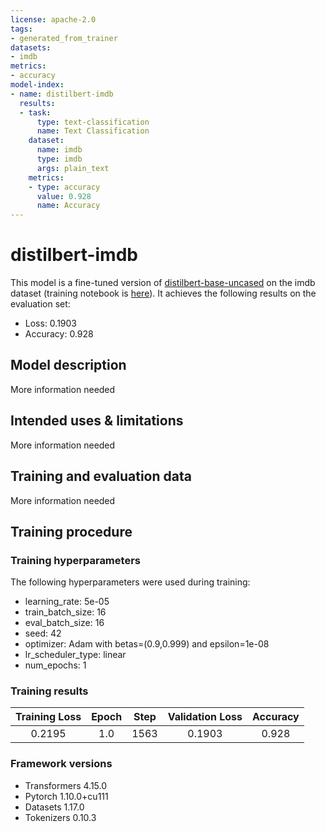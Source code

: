 ```yaml
---
license: apache-2.0
tags:
- generated_from_trainer
datasets:
- imdb
metrics:
- accuracy
model-index:
- name: distilbert-imdb
  results:
  - task:
      type: text-classification
      name: Text Classification
    dataset:
      name: imdb
      type: imdb
      args: plain_text
    metrics:
    - type: accuracy
      value: 0.928
      name: Accuracy
---
```


<!-- This model card has been generated automatically according to the information the Trainer had access to. You
should probably proofread and complete it, then remove this comment. -->

# distilbert-imdb

This model is a fine-tuned version of [distilbert-base-uncased](https://huggingface.co/distilbert-base-uncased) on the imdb dataset (training notebook is [here](https://huggingface.co/lvwerra/distilbert-imdb/blob/main/distilbert-imdb-training.ipynb)).
It achieves the following results on the evaluation set:
- Loss: 0.1903
- Accuracy: 0.928

## Model description

More information needed

## Intended uses & limitations

More information needed

## Training and evaluation data

More information needed

## Training procedure

### Training hyperparameters

The following hyperparameters were used during training:
- learning_rate: 5e-05
- train_batch_size: 16
- eval_batch_size: 16
- seed: 42
- optimizer: Adam with betas=(0.9,0.999) and epsilon=1e-08
- lr_scheduler_type: linear
- num_epochs: 1

### Training results

| Training Loss | Epoch | Step | Validation Loss | Accuracy |
|:-------------:|:-----:|:----:|:---------------:|:--------:|
| 0.2195        | 1.0   | 1563 | 0.1903          | 0.928    |


### Framework versions

- Transformers 4.15.0
- Pytorch 1.10.0+cu111
- Datasets 1.17.0
- Tokenizers 0.10.3
